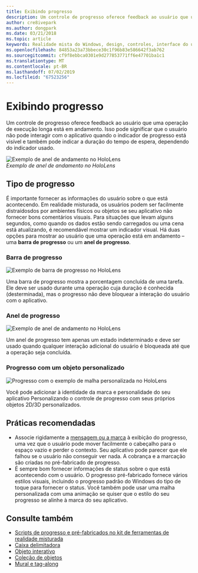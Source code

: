 ```yaml
---
title: Exibindo progresso
description: Um controle de progresso oferece feedback ao usuário que uma operação de execução longa está em andamento.
author: cre8ivepark
ms.author: dongpark
ms.date: 03/21/2018
ms.topic: article
keywords: Realidade mista do Windows, design, controles, interface do usuário, UX
ms.openlocfilehash: 84853a23a73bbece30c1f96b83e586642f3ab762
ms.sourcegitcommit: cf9f8ebbca0301e9d277853771ff6e47701ba1c1
ms.translationtype: MT
ms.contentlocale: pt-BR
ms.lasthandoff: 07/02/2019
ms.locfileid: "67523256"
---
```

# <a name="displaying-progress"></a>Exibindo progresso

Um controle de progresso oferece feedback ao usuário que uma operação de execução longa está em andamento. Isso pode significar que o usuário não pode interagir com o aplicativo quando o indicador de progresso está visível e também pode indicar a duração do tempo de espera, dependendo do indicador usado.

![Exemplo de anel de andamento no HoloLens](images/HoloLens2_Loader.gif)<br>
*Exemplo de anel de andamento no HoloLens*

## <a name="types-of-progress"></a>Tipo de progresso

É importante fornecer as informações do usuário sobre o que está acontecendo. Em realidade misturada, os usuários podem ser facilmente distraídosdos por ambientes físicos ou objetos se seu aplicativo não fornecer bons comentários visuais. Para situações que levam alguns segundos, como quando os dados estão sendo carregados ou uma cena está atualizando, é recomendável mostrar um indicador visual. Há duas opções para mostrar ao usuário que uma operação está em andamento – uma **barra de progresso** ou um **anel de progresso**.

### <a name="progress-bar"></a>Barra de progresso

![Exemplo de barra de progresso no HoloLens](images/640px-progressbar.jpg)

Uma barra de progresso mostra a porcentagem concluída de uma tarefa. Ele deve ser usado durante uma operação cuja duração é conhecida (desterminada), mas o progresso não deve bloquear a interação do usuário com o aplicativo.

### <a name="progress-ring"></a>Anel de progresso

![Exemplo de anel de andamento no HoloLens](images/640px-progressring.jpg)

Um anel de progresso tem apenas um estado indeterminado e deve ser usado quando qualquer interação adicional do usuário é bloqueada até que a operação seja concluída.

### <a name="progress-with-a-custom-object"></a>Progresso com um objeto personalizado

![Progresso com o exemplo de malha personalizada no HoloLens](images/640px-progresscustom.jpg)

Você pode adicionar à identidade da marca e personalidade do seu aplicativo Personalizando o controle de progresso com seus próprios objetos 2D/3D personalizados.

## <a name="best-practices"></a>Práticas recomendadas
* Associe rigidamente a [mensagem ou a marca](billboarding-and-tag-along.md) à exibição do progresso, uma vez que o usuário pode mover facilmente o cabeçalho para o espaço vazio e perder o contexto. Seu aplicativo pode parecer que ele falhou se o usuário não conseguir ver nada. A cobrança e a marcação são criadas no pré-fabricado de progresso.
* É sempre bom fornecer informações de status sobre o que está acontecendo com o usuário. O progresso pré-fabricado fornece vários estilos visuais, incluindo o progresso padrão do Windows do tipo de toque para fornecer o status. Você também pode usar uma malha personalizada com uma animação se quiser que o estilo do seu progresso se alinhe à marca do seu aplicativo.

## <a name="see-also"></a>Consulte também
* [Scripts de progresso e pré-fabricados no kit de ferramentas de realidade misturada](https://github.com/microsoft/MixedRealityToolkit-Unity/tree/mrtk_development/Assets/MixedRealityToolkit.SDK/Features/UX/Prefabs/Loader)
* [Caixa delimitadora](app-bar-and-bounding-box.md)
* [Objeto interativo](interactable-object.md)
* [Coleção de objetos](object-collection.md)
* [Mural e tag-along](billboarding-and-tag-along.md)
